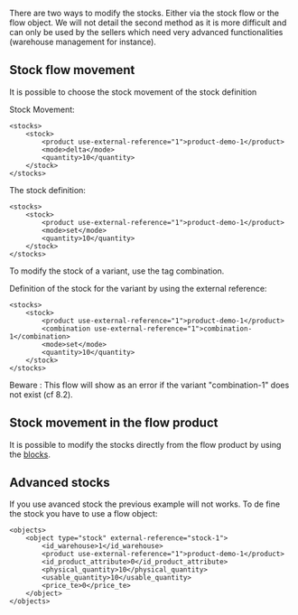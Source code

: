 There are two ways to modify the stocks. Either via the stock flow or the flow object. We will not detail the second method as it is more difficult and can only be used by the sellers which need very advanced functionalities (warehouse management for instance).

## Stock flow movement

It is possible to choose the stock movement of the stock definition

Stock Movement:

```
<stocks>
	<stock>
		<product use-external-reference="1">product-demo-1</product>
		<mode>delta</mode>
		<quantity>10</quantity>
	</stock>
</stocks>
```

The stock definition:

```
<stocks>
	<stock>
		<product use-external-reference="1">product-demo-1</product>
		<mode>set</mode>
		<quantity>10</quantity>
	</stock>
</stocks>
```

To modify the stock of a variant, use the tag combination.

Definition of the stock for the variant by using the external reference:

```
<stocks>
	<stock>
		<product use-external-reference="1">product-demo-1</product>
		<combination use-external-reference="1">combination-1</combination>
		<mode>set</mode>
		<quantity>10</quantity>
	</stock>
</stocks>
```

Beware : This flow will show as an error if the variant "combination-1" does not exist (cf 8.2).

## Stock movement in the flow product

It is possible to modify the stocks directly from the flow product by using the [blocks](Basics_About_XML).

## Advanced stocks

If you use avanced stock the previous example will not works. To de fine the stock you have to use a flow object:

```
<objects>
	<object type="stock" external-reference="stock-1">
		<id_warehouse>1</id_warehouse>
		<product use-external-reference="1">product-demo-1</product>
		<id_product_attribute>0</id_product_attribute>
		<physical_quantity>10</physical_quantity>
		<usable_quantity>10</usable_quantity>
		<price_te>0</price_te>
	</object>
</objects>
```
